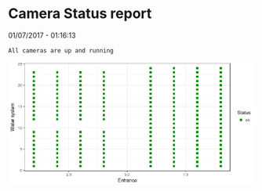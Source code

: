 Camera Status report
================
01/07/2017 - 01:16:13

    All cameras are up and running

![](camreport_files/figure-markdown_github/unnamed-chunk-2-1.png)
